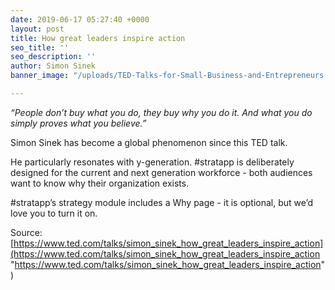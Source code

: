 ```yaml
---
date: 2019-06-17 05:27:40 +0000
layout: post
title: How great leaders inspire action
seo_title: ''
seo_description: ''
author: Simon Sinek
banner_image: "/uploads/TED-Talks-for-Small-Business-and-Entrepreneurs.jpg"

---
```

_“People don’t buy what you do, they buy why you do it. And what you do simply proves what you believe.”_

Simon Sinek has become a global phenomenon since this TED talk.

He particularly resonates with y-generation. #stratapp is deliberately designed for the current and next generation workforce - both audiences want to know why their organization exists.

\#stratapp’s strategy module includes a Why page - it is optional, but we’d love you to turn it on.

Source: [https://www.ted.com/talks/simon_sinek_how_great_leaders_inspire_action](https://www.ted.com/talks/simon_sinek_how_great_leaders_inspire_action "https://www.ted.com/talks/simon_sinek_how_great_leaders_inspire_action")